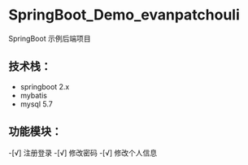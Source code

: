 # SpringBoot_Demo_evanpatchouli
 SpringBoot 示例后端项目
 ## 技术栈：
 - springboot 2.x
 - mybatis
 - mysql 5.7
 ## 功能模块：
 -[√] 注册登录
 -[√] 修改密码
 -[√] 修改个人信息